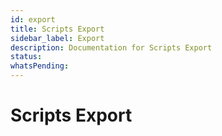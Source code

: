 ```yaml
---
id: export
title: Scripts Export
sidebar_label: Export
description: Documentation for Scripts Export
status: 
whatsPending: 
---
```


# Scripts Export

